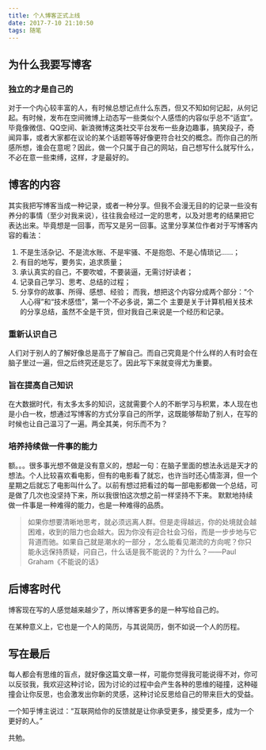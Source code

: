 ```yaml
---
title: 个人博客正式上线
date: 2017-7-10 21:10:50
tags: 随笔
---
```

## 为什么我要写博客
### 独立的才是自己的
对于一个内心较丰富的人，有时候总想记点什么东西，但又不知如何记起，从何记起。有时候，发布在空间微博上动态写一些类似个人感悟的内容似乎总不“适宜”。毕竟像微信、QQ空间、新浪微博这类社交平台发布一些身边趣事，搞笑段子，奇闻异事，或者大家都在议论的某个话题等等好像更符合社交的概念。而你自己的所感所想，谁会在意呢？因此，做一个只属于自己的网站，自己想写什么就写什么，不必在意一些束缚，这样，才是最好的。
## 博客的内容
其实我把写博客当成一种记录，或者一种分享。但我不会漫无目的的记录一些没有养分的事情（至少对我来说），往往我会经过一定的思考，以及对思考的结果把它表达出来。毕竟想是一回事，而写又是另一回事。这里分享某位作者对于写博客内容的看法：
1. 不是生活杂记、不是流水账、不是牢骚、不是抱怨、不是心情琐记……；
2. 有目的地写，要务实，追求质量；
3. 承认真实的自己，不要吹嘘，不要装逼，无需讨好读者；
4. 记录自己学习、思考、总结的过程；
5. 分享你的故事、所得、感想、经验；
而我，想把这个内容分成两个部分：“个人心得”和“技术感悟”，第一个不必多说，第二个
主要是关于计算机相关技术的分享总结，虽然不全是干货，但对我自己来说是一个经历和记录。
### 重新认识自己
人们对于别人的了解好像总是高于了解自己。而自己究竟是个什么样的人有时会在脑子里过一遍，但之后终究还是忘了。因此写下来就变得尤为重要。

### 旨在提高自己知识
在大数据时代，有太多太多的知识，这就需要个人的不断学习与积累，本人现在也是小白一枚，想通过写博客的方式分享自己的所学，这既能够帮助了别人，在写的时候也让自己温习了一遍。两全其美，何乐而不为？
### 培养持续做一件事的能力
额。。。很多事光想不做是没有意义的，想起一句：在脑子里面的想法永远是天才的想法。个人比较喜欢看电影，但有的电影看了就忘，也许当时还心情澎湃，但一个星期之后就忘了电影叫什么了。以前有想过把看过的每一部电影都做一个总结，可是做了几次也没坚持下来，所以我很怕这次想之前一样坚持不下来。
默默地持续做一件事是一种难得的能力，也是一种难得的品质。
> 如果你想要清晰地思考，就必须远离人群。但是走得越远，你的处境就会越困难，收到的阻力也会越大。因为你没有迎合社会习俗，而是一步步地与它背道而驰。如果自己就是潮水的一部分 ，怎么能看见潮流的方向呢？你只能永远保持质疑，问自己，什么话是我不能说的？为什么？——Paul Graham《不能说的话》

## 后博客时代
博客现在写的人感觉越来越少了，所以博客更多的是一种写给自己的。

在某种意义上，它也是一个人的简历，与其说简历，倒不如说一个人的历程。

## 写在最后
每人都会有思维的盲点，就好像这篇文章一样，可能你觉得我可能说得不对，你可以反驳我，我欢迎这种讨论，因为讨论的过程中会产生各种的思维的碰撞，这种碰撞会让你反思，也会激发出你新的灵感，这种讨论反思给自己的带来巨大的受益。

一个知乎博主说过：“互联网给你的反馈就是让你承受更多，接受更多，成为一个更好的人。”

共勉。
